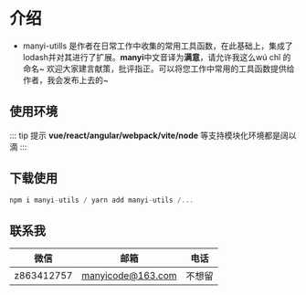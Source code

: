 # 介绍


- manyi-utills 是作者在日常工作中收集的常用工具函数，在此基础上，集成了lodash并对其进行了扩展。**manyi**中文音译为**满意**，请允许我这么wú chǐ 的命名~ 欢迎大家建言献策，批评指正。可以将您工作中常用的工具函数提供给作者，我会发布上去的~ 

## 使用环境  

::: tip 提示
**vue/react/angular/webpack/vite/node** 等支持模块化环境都是阔以滴
:::

## 下载使用
```js
npm i manyi-utils / yarn add manyi-utils /...
```


## 联系我
| 微信           | 邮箱           | 电话  |
| ------------- |:-------------: | -----|
| z863412757      | manyicode@163.com | 不想留 |
